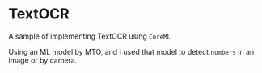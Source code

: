 # TextOCR
A sample of implementing TextOCR using `CoreML`

Using an ML model by MTO, and I used that model to detect `numbers` in an image or by camera. 

